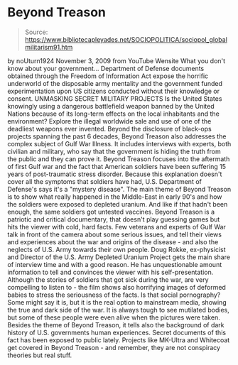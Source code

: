 # Beyond Treason

> Source: https://www.bibliotecapleyades.net/SOCIOPOLITICA/sociopol_globalmilitarism91.htm

by
noUturn1924
November 3, 2009
from
YouTube Wensite
What you don't know about your government...
Department of Defense documents obtained through the
Freedom of Information
Act expose the horrific underworld of the disposable army mentality and the
government funded experimentation upon US citizens conducted without their
knowledge or consent.
UNMASKING SECRET MILITARY PROJECTS
Is the United States knowingly using a dangerous
battlefield weapon banned by the United Nations because of its long-term
effects on the local inhabitants and the environment?
Explore the illegal worldwide sale and use of
one of the deadliest weapons ever invented.
Beyond the disclosure of black-ops projects spanning the past 6 decades,
Beyond Treason also addresses the complex subject of Gulf War Illness. It
includes interviews with experts, both civilian and military, who say that
the government is hiding the truth from the public and they can prove it.
Beyond Treason focuses into the aftermath
of first Gulf war and the fact that American soldiers have been suffering 15
years of post-traumatic stress disorder. Because this explanation doesn't
cover all the symptoms that soldiers have had, U.S. Department of Defense's
says it's a "mystery disease". The main theme of Beyond Treason is to show
what really happened in the Middle-East in early 90's and how the soldiers
were exposed to depleted uranium.
And like if that hadn't been enough, the same
soldiers got untested vaccines. Beyond Treason is a patriotic and critical
documentary, that doesn't play guessing games but hits the viewer with cold,
hard facts.
Few veterans and experts of Gulf War talk in front of the camera about some
serious issues, and tell their views and experiences about the war and
origins of the disease - and also the neglects of U.S. Army towards their
own people.
Doug Rokke, ex-physicist and Director of
the U.S. Army Depleted Uranium Project gets the main share of interview time
and with a good reason. He has unquestionable amount information to tell and
convinces the viewer with his self-presentation.
Although the stories of soldiers that got sick during the war, are very
compelling to listen to - the film shows also horrifying images of deformed
babies to stress the seriousness of the facts. Is that social pornography?
Some might say it is, but it is the real option
to mainstream media, showing the true and dark side of the war. It is always
tough to see mutilated bodies, but some of these people were even alive when
the pictures were taken.
Besides the theme of Beyond Treason, it tells also the background of
dark history of U.S. governments human experiences. Secret documents of this
fact has been exposed to public lately.
Projects like MK-Ultra and Whitecoat get covered
in Beyond Treason - and remember, they are not conspiracy theories but
real stuff.
